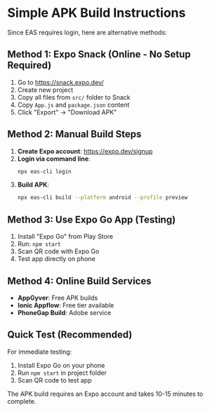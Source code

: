 # Simple APK Build Instructions

Since EAS requires login, here are alternative methods:

## Method 1: Expo Snack (Online - No Setup Required)

1. Go to https://snack.expo.dev/
2. Create new project
3. Copy all files from `src/` folder to Snack
4. Copy `App.js` and `package.json` content
5. Click "Export" → "Download APK"

## Method 2: Manual Build Steps

1. **Create Expo account**: https://expo.dev/signup
2. **Login via command line**:
   ```bash
   npx eas-cli login
   ```
3. **Build APK**:
   ```bash
   npx eas-cli build --platform android --profile preview
   ```

## Method 3: Use Expo Go App (Testing)

1. Install "Expo Go" from Play Store
2. Run: `npm start`
3. Scan QR code with Expo Go
4. Test app directly on phone

## Method 4: Online Build Services

- **AppGyver**: Free APK builds
- **Ionic Appflow**: Free tier available
- **PhoneGap Build**: Adobe service

## Quick Test (Recommended)

For immediate testing:
1. Install Expo Go on your phone
2. Run `npm start` in project folder
3. Scan QR code to test app

The APK build requires an Expo account and takes 10-15 minutes to complete.